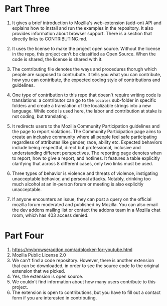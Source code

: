 # Part Three
1. It gives a brief introduction to Mozilla's web-extension (add-on) API and explains how to install and run the examples in the repository. It also provides information about browser support. There is a section that directly links to CONTRIBUTING.md.

2. It uses the license to make the project open source. Without the license in the repo, this project can't be classified as Open Source. When the code is shared, the license is shared with it. 

3. The contributing file denotes the ways and procedures thorugh which people are supposed to contrubute. it tells you what you can contribute, how you can contribute, the expected coding style of contributions and guidelines. 

4. One type of contribution to this repo that doesn't require writing code is translations: a contributor can go to the `locales` sub-folder in specific folders and create a translation of the localizable strings into a new language. While code is used here, the labor and contribution at stake is not coding, but translating. 

5. It redirects users to the Mozilla Community Participation guidelines and the page to report violations. The Community Participation page aims to create an inclusive community where all people feel safe participating regardless of attributes like gender, race, ability etc. Expected behaviors include being respectful, direct but professional, inclusive and understanding different perspectives. The reporting page denotes when to report, how to give a report, and hotlines. It features a table explicitly clarifying that across 8 different cases, only two links must be used. 

6. Three types of behavior is violence and threats of violence, instigating unacceptable behavior, and personal attacks. Notably, drinking too much alcohol at an in-person forum or meeting is also explicitly unacceptable. 

7. If anyone encounters an issue, they can post a query on the official mozilla forum moderated and published by Mozilla. You can also email the dev addons mailing list or contact the addons team in a Mozilla chat room, which has 403 access denied. 

# Part Four 

1. https://mybrowseraddon.com/adblocker-for-youtube.html
2. Mozilla Public License 2.0
3. We can't find a code repository. However, there is another extension that can be downloaded, in order to see the source code fo the original extension that we picked. 
4. Yes, the extension is open source. 
5. We couldn't find information about how many users contribute to this project. 
6. The extension is open to contributions, but you have to fill out a contact form if you are interested in contributing. 